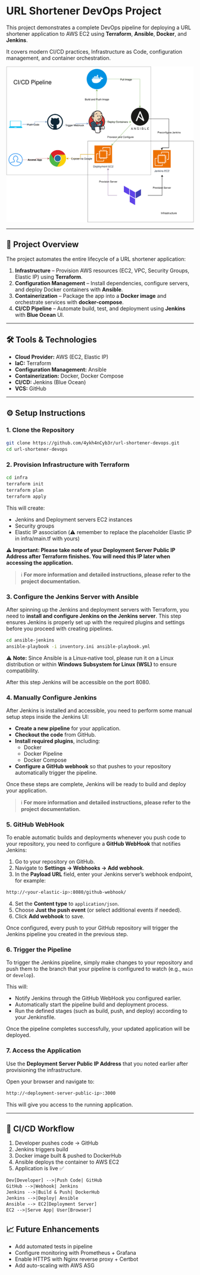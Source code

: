 # URL Shortener DevOps Project

This project demonstrates a complete DevOps pipeline for deploying a URL shortener application to AWS EC2 using **Terraform**, **Ansible**, **Docker**, and **Jenkins**.

It covers modern CI/CD practices, Infrastructure as Code, configuration management, and container orchestration.

![Architecture Overview](docs/architecture.svg)

---

## 🚀 Project Overview

The project automates the entire lifecycle of a URL shortener application:

1. **Infrastructure** – Provision AWS resources (EC2, VPC, Security Groups, Elastic IP) using **Terraform**.
2. **Configuration Management** – Install dependencies, configure servers, and deploy Docker containers with **Ansible**.
3. **Containerization** – Package the app into a **Docker image** and orchestrate services with **docker-compose**.
4. **CI/CD Pipeline** – Automate build, test, and deployment using **Jenkins** with **Blue Ocean** UI.

---

## 🛠️ Tools & Technologies

- **Cloud Provider:** AWS (EC2, Elastic IP)
- **IaC:** Terraform
- **Configuration Management:** Ansible
- **Containerization:** Docker, Docker Compose
- **CI/CD:** Jenkins (Blue Ocean)
- **VCS:** GitHub

---

## ⚙️ Setup Instructions

### 1. Clone the Repository
```bash
git clone https://github.com/4ykh4nCyb3r/url-shortener-devops.git
cd url-shortener-devops
```
### 2. Provision Infrastructure with Terraform
```bash
cd infra
terraform init
terraform plan
terraform apply
```
This will create:
- Jenkins and Deployment servers EC2 instances
- Security groups
- Elastic IP association (⚠️ remember to replace the placeholder Elastic IP in infra/main.tf with yours)

**⚠️ Important: Please take note of your Deployment Server Public IP Address after Terraform finishes. You will need this IP later when accessing the application.**

> ℹ️ **For more information and detailed instructions, please refer to the project documentation.**

### 3. Configure the Jenkins Server with Ansible

After spinning up the Jenkins and deployment servers with Terraform, you need to **install and configure Jenkins on the Jenkins server**. This step ensures Jenkins is properly set up with the required plugins and settings before you proceed with creating pipelines.
```bash
cd ansible-jenkins
ansible-playbook -i inventory.ini ansible-playbook.yml
```
⚠️ **Note:** Since Ansible is a Linux‑native tool, please run it on a Linux distribution or within **Windows Subsystem for Linux (WSL)** to ensure compatibility.

After this step Jenkins will be accessible on the port 8080.

### 4. Manually Configure Jenkins

After Jenkins is installed and accessible, you need to perform some manual setup steps inside the Jenkins UI:

- **Create a new pipeline** for your application.
- **Checkout the code** from GitHub.
- **Install required plugins**, including:
  - Docker
  - Docker Pipeline
  - Docker Compose
- **Configure a GitHub webhook** so that pushes to your repository automatically trigger the pipeline.

Once these steps are complete, Jenkins will be ready to build and deploy your application.

> ℹ️ **For more information and detailed instructions, please refer to the project documentation.**

### 5. GitHub WebHook

To enable automatic builds and deployments whenever you push code to your repository, you need to configure a **GitHub WebHook** that notifies Jenkins:

1. Go to your repository on GitHub.
2. Navigate to **Settings → Webhooks → Add webhook**.
3. In the **Payload URL** field, enter your Jenkins server’s webhook endpoint, for example:
```bash
http://<your-elastic-ip>:8080/github-webhook/
```
4. Set the **Content type** to `application/json`.
5. Choose **Just the push event** (or select additional events if needed).
6. Click **Add webhook** to save.

Once configured, every push to your GitHub repository will trigger the Jenkins pipeline you created in the previous step.

### 6. Trigger the Pipeline

To trigger the Jenkins pipeline, simply make changes to your repository and push them to the branch that your pipeline is configured to watch (e.g., `main` or `develop`).  

This will:
- Notify Jenkins through the GitHub WebHook you configured earlier.
- Automatically start the pipeline build and deployment process.
- Run the defined stages (such as build, push, and deploy) according to your Jenkinsfile.

Once the pipeline completes successfully, your updated application will be deployed.

### 7. Access the Application

Use the **Deployment Server Public IP Address** that you noted earlier after provisioning the infrastructure.  

Open your browser and navigate to:

```bash
http://<deployment-server-public-ip>:3000
```

This will give you access to the running application.

---


## 🔄 CI/CD Workflow

1. Developer pushes code → GitHub
2. Jenkins triggers build
3. Docker image built & pushed to DockerHub
4. Ansible deploys the container to AWS EC2
5. Application is live ✅

```mermaid
Dev[Developer] -->|Push Code| GitHub
GitHub -->|Webhook| Jenkins
Jenkins -->|Build & Push| DockerHub
Jenkins -->|Deploy| Ansible
Ansible --> EC2[Deployment Server]
EC2 -->|Serve App| User[Browser]
```

## 📈 Future Enhancements
- Add automated tests in pipeline
- Configure monitoring with Prometheus + Grafana
- Enable HTTPS with Nginx reverse proxy + Certbot
- Add auto-scaling with AWS ASG
